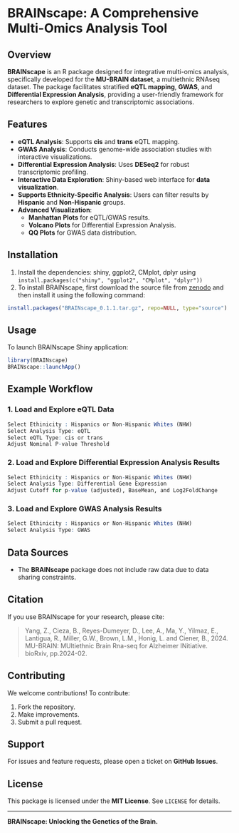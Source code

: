 # BRAINscape: A Comprehensive Multi-Omics Analysis Tool

## Overview
**BRAINscape** is an R package designed for integrative multi-omics analysis, specifically developed for the **MU-BRAIN dataset**, a multiethnic RNAseq dataset. The package facilitates stratified **eQTL mapping**, **GWAS**, and **Differential Expression Analysis**, providing a user-friendly framework for researchers to explore genetic and transcriptomic associations.

## Features
- **eQTL Analysis**: Supports **cis** and **trans** eQTL mapping.
- **GWAS Analysis**: Conducts genome-wide association studies with interactive visualizations.
- **Differential Expression Analysis**: Uses **DESeq2** for robust transcriptomic profiling.
- **Interactive Data Exploration**: Shiny-based web interface for **data visualization**.
- **Supports Ethnicity-Specific Analysis**: Users can filter results by **Hispanic** and **Non-Hispanic** groups.
- **Advanced Visualization**:
  - **Manhattan Plots** for eQTL/GWAS results.
  - **Volcano Plots** for Differential Expression Analysis.
  - **QQ Plots** for GWAS data distribution.

## Installation
1. Install the dependencies: shiny, ggplot2, CMplot, dplyr using `install.packages(c("shiny", "ggplot2", "CMplot", "dplyr"))`
2. To install BRAINscape, first download the source file from [zenodo](https://zenodo.org/records/14803947) and then install it using the following command:

```r
install.packages("BRAINscape_0.1.1.tar.gz", repo=NULL, type="source")
```

## Usage
To launch BRAINscape Shiny application:

```r
library(BRAINscape)
BRAINscape::launchApp()
```

## Example Workflow
### 1. Load and Explore eQTL Data
```r
Select Ethinicity : Hispanics or Non-Hispanic Whites (NHW)
Select Analysis Type: eQTL
Select eQTL Type: cis or trans
Adjust Nominal P-value Threshold
```

### 2. Load and Explore Differential Expression Analysis Results
```r
Select Ethinicity : Hispanics or Non-Hispanic Whites (NHW)
Select Analysis Type: Differential Gene Expression
Adjust Cutoff for p-value (adjusted), BaseMean, and Log2FoldChange
```

### 3. Load and Explore GWAS Analysis Results
```r
Select Ethinicity : Hispanics or Non-Hispanic Whites (NHW)
Select Analysis Type: GWAS
```

## Data Sources
- The **BRAINscape** package does not include raw data due to data sharing constraints.

## Citation
If you use BRAINscape for your research, please cite:
> Yang, Z., Cieza, B., Reyes-Dumeyer, D., Lee, A., Ma, Y., Yilmaz, E., Lantigua, R., Miller, G.W., Brown, L.M., Honig, L. and Ciener, B., 2024. MU-BRAIN: MUltiethnic Brain Rna-seq for Alzheimer INitiative. bioRxiv, pp.2024-02.

## Contributing
We welcome contributions! To contribute:
1. Fork the repository.
2. Make improvements.
3. Submit a pull request.

## Support
For issues and feature requests, please open a ticket on **GitHub Issues**.

## License
This package is licensed under the **MIT License**. See `LICENSE` for details.

---
**BRAINscape: Unlocking the Genetics of the Brain.**

